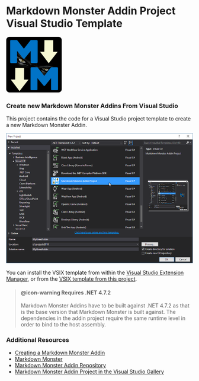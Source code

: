 # Markdown Monster Addin Project Visual Studio Template

<img src="MarkdownMonster_Icon_256.png" width="150"/>

### Create new Markdown Monster Addins From Visual Studio
This project contains the code for a Visual Studio project template to create a new Markdown Monster Addin.

![](NewVSProjectScreenShot.png)

You can install the VSIX template from within the [Visual Studio Extension Manager](https://marketplace.visualstudio.com/vsgallery/231f13cc-2348-432c-a69f-82e7b725587e), or from the [VSIX template from this project](https://github.com/RickStrahl/MarkdownMonsterAddinProjectTemplate/raw/master/MarkdownMonsterAddinProjectVsix/bin/Release/MarkdownMonsterAddinProjectTemplate.vsix).

> #### @icon-warning Requires .NET 4.7.2
> Markdown Monster Addins have to be built against .NET 4.7.2 as that is the base version that Markdown Monster is built against. The dependencies in the addin project require the same runtime level in order to bind to the host assembly.

### Additional Resources
* [Creating a Markdown Monster Addin](http://markdownmonster.west-wind.com/docs/_4ne0s0qoi.htm)
* [Markdown Monster](https://github.com/rickstrahl/MarkdownMonster)
* [Markdown Monster Addin Repository](https://github.com/RickStrahl/MarkdownMonsterAddinsRegistry)
* [Markdown Monster Addin Project in the Visual Studio Gallery](https://marketplace.visualstudio.com/vsgallery/231f13cc-2348-432c-a69f-82e7b725587e)

